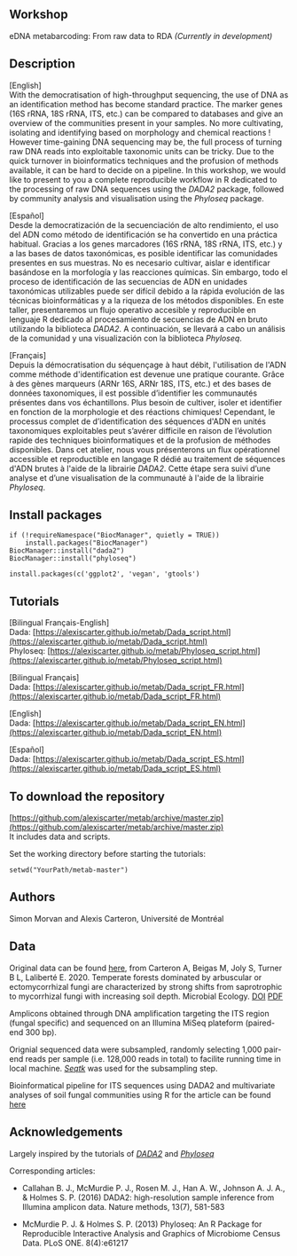 ## Workshop
eDNA metabarcoding: From raw data to RDA
_(Currently in development)_

## Description

[English]  
With the democratisation of high-throughput sequencing, the use of DNA as an identification method has become standard practice. The marker genes (16S rRNA, 18S rRNA, ITS, etc.) can be compared to databases and give an overview of the communities present in your samples. No more cultivating, isolating and identifying based on morphology and chemical reactions ! However time-gaining DNA sequencing may be, the full process of turning raw DNA reads into exploitable taxonomic units can be tricky. Due to the quick turnover in bioinformatics techniques and the profusion of methods available, it can be hard to decide on a pipeline. In this workshop, we would like to present to you a complete reproducible workflow in R dedicated to the processing of raw DNA sequences using the _DADA2_ package, followed by community analysis and visualisation using the _Phyloseq_ package.

[Español]  
Desde la democratización de la secuenciación de alto rendimiento, el uso del ADN como método de identificación se ha convertido en una práctica habitual. Gracias a los genes marcadores (16S rRNA, 18S rRNA, ITS, etc.) y a las bases de datos taxonómicas, es posible identificar las comunidades presentes en sus muestras. No es necesario cultivar, aislar e identificar basándose en la morfología y las reacciones químicas. Sin embargo, todo el proceso de identificación de las secuencias de ADN en unidades taxonómicas utilizables puede ser difícil debido a la rápida evolución de las técnicas bioinformáticas y a la riqueza de los métodos disponibles. En este taller, presentaremos un flujo operativo accesible y reproducible en lenguaje R dedicado al procesamiento de secuencias de ADN en bruto utilizando la biblioteca _DADA2_. A continuación, se llevará a cabo un análisis de la comunidad y una visualización con la biblioteca _Phyloseq_.

[Français]  
Depuis la démocratisation du séquençage à haut débit, l'utilisation de l'ADN comme méthode d'identification est devenue une pratique courante. Grâce à des gènes marqueurs (ARNr 16S, ARNr 18S, ITS, etc.) et des bases de données taxonomiques, il est possible d’identifier les communautés présentes dans vos échantillons. Plus besoin de cultiver, isoler et identifier en fonction de la morphologie et des réactions chimiques! Cependant, le processus complet de d’identification des séquences d'ADN en unités taxonomiques exploitables peut s’avérer difficile en raison de l’évolution rapide des techniques bioinformatiques et de la profusion de méthodes disponibles. Dans cet atelier, nous vous présenterons un flux opérationnel accessible et reproductible en langage R dédié au traitement de séquences d'ADN brutes à l'aide de la librairie _DADA2_. Cette étape sera suivi d’une analyse et d’une visualisation de la communauté à l'aide de la librairie _Phyloseq_.

## Install packages
```
if (!requireNamespace("BiocManager", quietly = TRUE))
    install.packages("BiocManager")
BiocManager::install("dada2")
BiocManager::install("phyloseq")

install.packages(c('ggplot2', 'vegan', 'gtools')

```

## Tutorials
[Bilingual Français-English]  
Dada: [https://alexiscarter.github.io/metab/Dada_script.html](https://alexiscarter.github.io/metab/Dada_script.html)  
Phyloseq: [https://alexiscarter.github.io/metab/Phyloseq_script.html](https://alexiscarter.github.io/metab/Phyloseq_script.html)

[Bilingual Français]  
Dada: [https://alexiscarter.github.io/metab/Dada_script_FR.html](https://alexiscarter.github.io/metab/Dada_script_FR.html)  

[English]  
Dada: [https://alexiscarter.github.io/metab/Dada_script_EN.html](https://alexiscarter.github.io/metab/Dada_script_EN.html)  

[Español]  
Dada: [https://alexiscarter.github.io/metab/Dada_script_ES.html](https://alexiscarter.github.io/metab/Dada_script_ES.html)  

## To download the repository
[https://github.com/alexiscarter/metab/archive/master.zip](https://github.com/alexiscarter/metab/archive/master.zip)  
It includes data and scripts.
<br>

Set the working directory before starting the tutorials:  
```
setwd("YourPath/metab-master")
```

## Authors
Simon Morvan and Alexis Carteron,
Université de Montréal

## Data  
Original data can be found [here](https://doi.org/10.5281/zenodo.3631861), from Carteron A, Beigas M, Joly S, Turner B L, Laliberté E. 2020. Temperate forests dominated by arbuscular or ectomycorrhizal fungi are characterized by strong shifts from saprotrophic to mycorrhizal fungi with increasing soil depth. Microbial Ecology. [DOI](https://doi.org/10.1007/s00248-020-01540-7) [PDF](/article/AAM_MicrobEcol_Carteron_etal_2020.pdf)

Amplicons obtained through DNA amplification targeting the ITS region (fungal specific) and sequenced on an Illumina MiSeq plateform (paired-end 300 bp).

Orignial sequenced data were subsampled, randomly selecting 1,000 pair-end reads per sample (i.e. 128,000 reads in total) to facilite running time in local machine. [_Seqtk_](https://github.com/lh3/seqtk) was used for the subsampling step.

Bioinformatical pipeline for ITS sequences using DADA2 and multivariate analyses of soil fungal communities using R for the article can be found [here](https://doi.org/10.5281/zenodo.3631982)

## Acknowledgements
Largely inspired by the tutorials of [_DADA2_](https://benjjneb.github.io/dada2/index.html) and [_Phyloseq_](https://joey711.github.io/phyloseq/)

Corresponding articles:

* Callahan B. J., McMurdie P. J., Rosen M. J., Han A. W., Johnson A. J. A., & Holmes S. P. (2016) DADA2: high-resolution sample inference from Illumina amplicon data. Nature methods, 13(7), 581-583

* McMurdie P. J. & Holmes S. P. (2013) Phyloseq: An R Package for Reproducible Interactive Analysis and Graphics of Microbiome Census Data. PLoS ONE. 8(4):e61217
